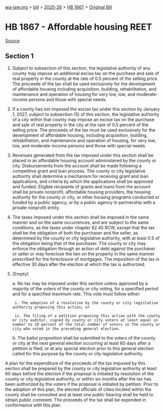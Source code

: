 [wa-law.org](/) > [bill](/bill/) > [2025-26](/bill/2025-26/) > [HB 1867](/bill/2025-26/hb/1867/) > [Original Bill](/bill/2025-26/hb/1867/1/)

# HB 1867 - Affordable housing REET

[Source](http://lawfilesext.leg.wa.gov/biennium/2025-26/Pdf/Bills/House%20Bills/1867.pdf)

## Section 1
1. Subject to subsection of this section, the legislative authority of any county may impose an additional excise tax on the purchase and sale of real property in the county at the rate of 0.5 percent of the selling price. The proceeds of the tax shall be used exclusively for the development of affordable housing including acquisition, building, rehabilitation, and maintenance and operation of housing for very low, low, and moderate-income persons and those with special needs.

2. If a county has not imposed the excise tax under this section by January 1, 2027, subject to subsection (5) of this section, the legislative authority of a city within that county may impose an excise tax on the purchase and sale of real property in the city at the rate of 0.5 percent of the selling price. The proceeds of the tax must be used exclusively for the development of affordable housing, including acquisition, building, rehabilitation, and maintenance and operation of housing, for very low, low, and moderate-income persons and those with special needs.

3. Revenues generated from the tax imposed under this section shall be placed in an affordable housing account administered by the county or city. Disbursements from the account shall be made following a competitive grant and loan process. The county or city legislative authority shall determine a mechanism for receiving grant and loan applications, and criteria by which the applications shall be approved and funded. Eligible recipients of grants and loans from the account shall be private nonprofit, affordable housing providers, the housing authority for the county or city, or other housing programs conducted or funded by a public agency, or by a public agency in partnership with a private nonprofit entity.

4. The taxes imposed under this section shall be imposed in the same manner and on the same occurrences, and are subject to the same conditions, as the taxes under chapter 82.45 RCW, except that the tax shall be the obligation of both the purchaser and the seller, as determined by the county or city legislative authority, with at least 0.5 of the obligation being that of the purchaser. The county or city may enforce the obligation through an action of debt against the purchaser or seller or may foreclose the lien on the property in the same manner prescribed for the foreclosure of mortgages. The imposition of the tax is effective 30 days after the election at which the tax is authorized.

5. [Empty]

    a. No tax may be imposed under this section unless approved by a majority of the voters of the county or city voting, for a specified period and for a specified maximum rate. This vote must follow either:

        i. The adoption of a resolution by the county or city legislative authority proposing this action; or

        ii. The filing of a petition proposing this action with the county or city auditor, signed by county or city voters at least equal in number to 10 percent of the total number of voters in the county or city who voted in the preceding general election.

    b. The ballot proposition shall be submitted to the voters of the county or city at the next general election occurring at least 60 days after a petition is filed, or at any special election prior to this general election called for this purpose by the county or city legislative authority.

A plan for the expenditure of the proceeds of the tax imposed by this section shall be prepared by the county or city legislative authority at least 60 days before the election if the proposal is initiated by resolution of the county or city legislative authority, or within six months after the tax has been authorized by the voters if the proposal is initiated by petition. Prior to the adoption of this plan, the elected officials of cities located within the county shall be consulted and at least one public hearing shall be held to obtain public comment. The proceeds of the tax shall be expended in conformance with this plan.
